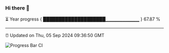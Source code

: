 ### Hi there 👋

⏳ Year progress { ████████████████████▁▁▁▁▁▁▁▁▁▁ } 67.87 %

---

⏰ Updated on Thu, 05 Sep 2024 09:36:50 GMT

![Progress Bar CI](https://github.com/IshwaranRudhara/GIT-ACTION/workflows/Progress%20Bar%20CI/badge.svg)
